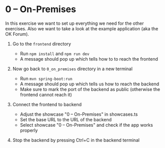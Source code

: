 # 0 – On-Premises

In this exercise we want to set up everything we need for the other exercises. Also we want to take a look at the example application (aka the OK Forum).

1. Go to the `frontend` directory

    - Run `npm install` and `npm run dev`
    - A message should pop up which tells how to to reach the frontend

2. Now go back to `0_on_premises` directory in a new terminal

    - Run `mvn spring-boot:run`
    - A message should pop up which tells us how to reach the backend
    - Make sure to mark the port of the backend as public (otherwise the frontend cannot reach it)

3. Connect the frontend to backend

    - Adjust the showcase "0 – On-Premises" in showcases.ts
    - Set the base URL to the URL of the backend
    - Select showcase "0 – On-Premises" and check if the app works properly

4. Stop the backend by pressing Ctrl+C in the backend terminal
